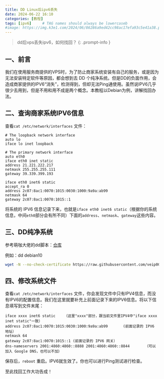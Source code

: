 ```yaml
---
title: DD Linux后ipv6丢失
date: 2024-06-22 16:10
categories: [教程]
tags: [ipv6]     # TAG names should always be lowercaseb
#image: https://img.k3e1.com/2024/06/86286a9ed42cc98ac17efa93c5e41a38.png
---
```

> dd后vps丢失ipv6，如何找回？
{: .prompt-info }
## 一、前言

我们在使用服务商提供的VPS时，为了防止商家系统安装有自己的服务，或是因为无法安装特定软件等原因，都会想到去 DD 个纯净系统。但是DD的负面作用，会造成商家提供的IPV6“消失”，检测得到，但却无法Ping通使用。虽然说IPV6几乎很少去用到，但是不用和用不成是两个概念。本教程以Debian为例，讲解找回办法。  



## 二、查询商家系统IPV6信息

查看`cat /etc/network/interfaces` 文件：

```text
# The loopback network interface
auto lo
iface lo inet loopback

# The primary network interface
auto eth0
iface eth0 inet static
address 21.221.222.217
netmask 255.255.255.111
gateway 39.339.399.193

iface eth0 inet6 static
accept_ra 0
address 2c07:8ac1:0070:1015:0030:1000:9a9a:ab99
netmask 64
gateway 2c07:8ac1:0070:1015::1
```

将系统的 IPV6 信息记录下来，也就是`iface eth0 inet6 static`（根据你的系统信息，中间`eth0`部分会有所不同）下面的`address`、`netmask`、`gateway`这些内容。



## 三、DD纯净系统

参考萌咖大佬的dd脚本：[仓库](https://github.com/veip007/dd)

例如：dd debian10
```bash
wget -N --no-check-certificate https://raw.githubusercontent.com/veip007/dd/master/InstallNET.sh && chmod +x InstallNET.sh && ./InstallNET.sh -d 10 -v 64 -p "自定义root密码" -port "自定义ssh端口"
```



## 四、修改系统文件

查看`cat /etc/network/interfaces` 文件，你会发现文件中只有IPV4信息，而没有IPV6的配置信息。我们在这里就要补充上前面记录下来的IPV6信息。将以下信息填写到文件末尾：

```text
iface xxxx inet6 static    （这里"xxxx"部分，跟当前文件里IPV4中"iface xxxx inet static"一致）
address 2c07:8ac1:0070:1015:0030:1000:9a9a:ab99       (前面记录的 IPV6 地址）
netmask 64
gateway 2c07:8ac1:0070:1015::1 (前面记录的 IPV6 网关）
dns-nameservers 2001:4860:4860::8888 2001:4860:4860::8844       （可以加入 Google DNS，也可以不加）
```


保存后，`reboot` 重启。IPV6就生效了。你也可以进行Ping测试进行检查。

至此找回工作大功告成！